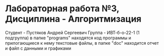 # Лабораторная работа №3, Дисциплина - Алгоритмизация
Студент - Пустяков Андрей Сергеевич
Группа - ИВТ-б-о-22-1 (1 подгруппа)
в папке "programs" находятся код программы и прилогающиеся к нему текстовые файлы, 
в папке "doc" находится отчет и файл с данными и графиками